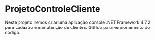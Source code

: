 # ProjetoControleCliente
Neste projeto iremos criar uma aplicação console .NET Framework 4.7.2 para cadastro e manutenção de clientes. GitHub para versionamento do código.
